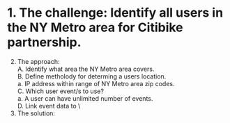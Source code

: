 # 1. The challenge: Identify all users in the NY Metro area for Citibike partnership.
2. The approach:\
  A. Identify what area the NY Metro area covers.\
  B. Define metholody for determing a users location.\
    a. IP address within range of NY Metro area zip codes.\
  C. Which user event/s to use?\
    a. A user can have unlimited number of events.\
  D. Link event data to \
3. The solution:
